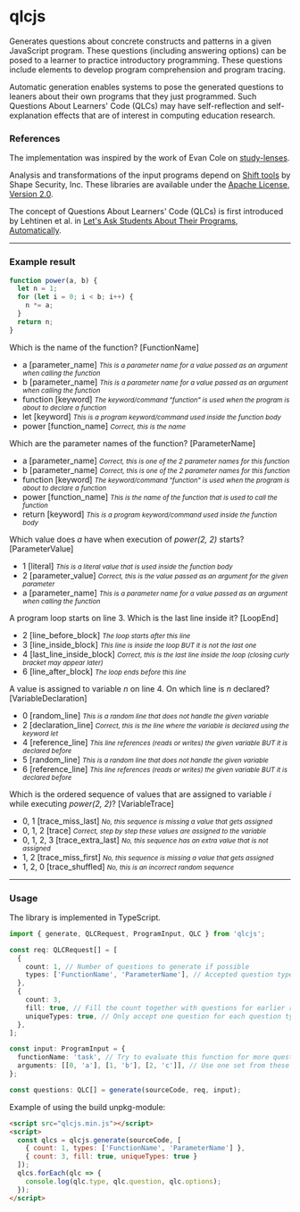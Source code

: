 # qlcjs

Generates questions about concrete constructs and patterns in a given JavaScript program.
These questions (including answering options) can be posed to a learner to practice
introductory programming. These questions include elements to develop program comprehension
and program tracing.

Automatic generation enables systems to pose the generated questions to leaners
about their own programs that they just programmed. Such Questions About Learners' Code (QLCs)
may have self-reflection and self-explanation effects that are of interest
in computing education research.

### References

The implementation was inspired by the work of Evan Cole on
[study-lenses](https://github.com/colevandersWands/study-lenses).

Analysis and transformations of the input programs depend on
[Shift tools](https://shift-ast.org/) by Shape Security, Inc.
These libraries are available under the
[Apache License, Version 2.0](http://www.apache.org/licenses/LICENSE-2.0).

The concept of Questions About Learners' Code (QLCs) is first introduced by Lehtinen et al. in
[Let's Ask Students About Their Programs, Automatically](https://doi.org/10.1109/ICPC52881.2021.00054).

---

### Example result

```TypeScript
function power(a, b) {
  let n = 1;
  for (let i = 0; i < b; i++) {
    n *= a;
  }
  return n;
}
```

Which is the name of the function? [FunctionName]
* a [parameter_name] _<small>This is a parameter name for a value passed as an argument when calling the function</small>_
* b [parameter_name] _<small>This is a parameter name for a value passed as an argument when calling the function</small>_
* function [keyword] _<small>The keyword/command "function" is used when the program is about to declare a function</small>_
* let [keyword] _<small>This is a program keyword/command used inside the function body</small>_
* power [function_name] _<small>Correct, this is the name</small>_

Which are the parameter names of the function? [ParameterName]
* a [parameter_name] _<small>Correct, this is one of the 2 parameter names for this function</small>_
* b [parameter_name] _<small>Correct, this is one of the 2 parameter names for this function</small>_
* function [keyword] _<small>The keyword/command "function" is used when the program is about to declare a function</small>_
* power [function_name] _<small>This is the name of the function that is used to call the function</small>_
* return [keyword] _<small>This is a program keyword/command used inside the function body</small>_

Which value does <em>a</em> have when execution of <em>power(2, 2)</em> starts? [ParameterValue]
* 1 [literal] _<small>This is a literal value that is used inside the function body</small>_
* 2 [parameter_value] _<small>Correct, this is the value passed as an argument for the given parameter</small>_
* a [parameter_name] _<small>This is a parameter name for a value passed as an argument when calling the function</small>_

A program loop starts on line 3. Which is the last line inside it? [LoopEnd]
* 2 [line_before_block] _<small>The loop starts after this line</small>_
* 3 [line_inside_block] _<small>This line is inside the loop BUT it is not the last one</small>_
* 4 [last_line_inside_block] _<small>Correct, this is the last line inside the loop (closing curly bracket may appear later)</small>_
* 6 [line_after_block] _<small>The loop ends before this line</small>_

A value is assigned to variable <em>n</em> on line 4. On which line is <em>n</em> declared? [VariableDeclaration]
* 0 [random_line] _<small>This is a random line that does not handle the given variable</small>_
* 2 [declaration_line] _<small>Correct, this is the line where the variable is declared using the keyword let</small>_
* 4 [reference_line] _<small>This line references (reads or writes) the given variable BUT it is declared before</small>_
* 5 [random_line] _<small>This is a random line that does not handle the given variable</small>_
* 6 [reference_line] _<small>This line references (reads or writes) the given variable BUT it is declared before</small>_

Which is the ordered sequence of values that are assigned to variable <em>i</em> while executing <em>power(2, 2)</em>? [VariableTrace]
* 0, 1 [trace_miss_last] _<small>No, this sequence is missing a value that gets assigned</small>_
* 0, 1, 2 [trace] _<small>Correct, step by step these values are assigned to the variable</small>_
* 0, 1, 2, 3 [trace_extra_last] _<small>No, this sequence has an extra value that is not assigned</small>_
* 1, 2 [trace_miss_first] _<small>No, this sequence is missing a value that gets assigned</small>_
* 1, 2, 0 [trace_shuffled] _<small>No, this is an incorrect random sequence</small>_

---

### Usage

The library is implemented in TypeScript.

```TypeScript
import { generate, QLCRequest, ProgramInput, QLC } from 'qlcjs';

const req: QLCRequest[] = [
  {
    count: 1, // Number of questions to generate if possible
    types: ['FunctionName', 'ParameterName'], // Accepted question types
  },
  {
    count: 3,
    fill: true, // Fill the count together with questions for earlier requests
    uniqueTypes: true, // Only accept one question for each question type
  },
];

const input: ProgramInput = {
  functionName: 'task', // Try to evaluate this function for more questions
  arguments: [[0, 'a'], [1, 'b'], [2, 'c']], // Use one set from these arguments
};

const questions: QLC[] = generate(sourceCode, req, input);
```

Example of using the build unpkg-module:

```HTML
<script src="qlcjs.min.js"></script>
<script>
  const qlcs = qlcjs.generate(sourceCode, [
    { count: 1, types: ['FunctionName', 'ParameterName'] },
    { count: 3, fill: true, uniqueTypes: true }
  ]);
  qlcs.forEach(qlc => {
    console.log(qlc.type, qlc.question, qlc.options);
  });
</script>
```
